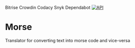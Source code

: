 Bitrise
Crowdin
Codacy
Snyk
Dependabot
[![API](https://img.shields.io/badge/API-19%2B-brightgreen.svg?style=flat-square)](https://android-arsenal.com/api?level=19)
# Morse
Translator for converting text into morse code and vice-versa
